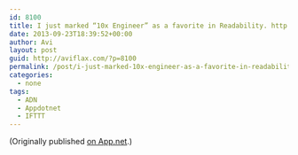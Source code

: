 ```yaml
---
id: 8100
title: I just marked “10x Engineer” as a favorite in Readability. http://www.readability.com/articles/eov5nvra
date: 2013-09-23T18:39:52+00:00
author: Avi
layout: post
guid: http://aviflax.com/?p=8100
permalink: /post/i-just-marked-10x-engineer-as-a-favorite-in-readability-httpwww-readability-comarticleseov5nvra/
categories:
  - none
tags:
  - ADN
  - Appdotnet
  - IFTTT
---
```

(Originally published [on App.net](http://alpha.app.net/aviflax/post/11454435).)